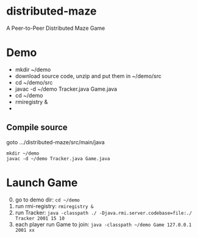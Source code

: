 # distributed-maze
A Peer-to-Peer Distributed Maze Game


# Demo
- mkdir ~/demo
- download source code, unzip and put them in ~/demo/src
- cd ~/demo/src
- javac -d ~/demo Tracker.java Game.java
- cd ~/demo
- rmiregistry &
- 

## Compile source
goto .../distributed-maze/src/main/java

```shell script
mkdir ~/demo
javac -d ~/demo Tracker.java Game.java
```

# Launch Game 
0. go to demo dir: `cd ~/demo`
1. run rmi-registry: `rmiregistry &`
2. run Tracker: `java -classpath ./ -Djava.rmi.server.codebase=file:./ Tracker 2001 15 10`
3. each player run Game to join: `java -classpath ~/demo Game 127.0.0.1 2001 xx`
